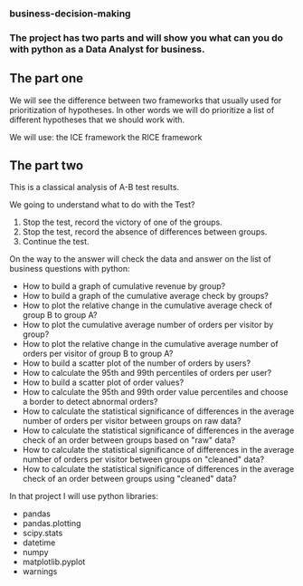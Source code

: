 ### business-decision-making


### The project has two parts and will show you what can you do with python as a Data Analyst for business.

## The part one

We will see the difference between two frameworks that usually used for prioritization of hypotheses. In other words we will do prioritize a list of different hypotheses that we should work with.

We will use:
the ICE framework
the RICE framework


## The part two 

This is a classical analysis of A-B test results.

We going to understand what to do with the Test?
  1. Stop the test, record the victory of one of the groups. 
  2. Stop the test, record the absence of differences between groups. 
  3. Continue the test.

On the way to the answer will check the data and answer on the list of business questions with python:

- How to build a graph of cumulative revenue by group?
- How to build a graph of the cumulative average check by groups?
- How to plot the relative change in the cumulative average check of group B to group A?
- How to plot the cumulative average number of orders per visitor by group?
- How to plot the relative change in the cumulative average number of orders per visitor of group B to group A?
- How to build a scatter plot of the number of orders by users?
- How to calculate the 95th and 99th percentiles of orders per user?
- How to build a scatter plot of order values?
- How to calculate the 95th and 99th order value percentiles and choose a border to detect abnormal orders?
- How to calculate the statistical significance of differences in the average number of orders per visitor between groups on raw data?
- How to calculate the statistical significance of differences in the average check of an order between groups based on "raw" data?
- How to calculate the statistical significance of differences in the average number of orders per visitor between groups on "cleaned" data?
- How to calculate the statistical significance of differences in the average check of an order between groups using "cleaned" data?

In that project I will use python libraries:
- pandas
- pandas.plotting
- scipy.stats
- datetime
- numpy
- matplotlib.pyplot
- warnings

